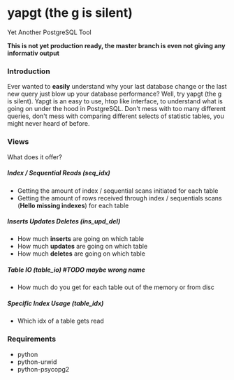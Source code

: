 # yapgt (the g is silent)
Yet Another PostgreSQL Tool

**This is not yet production ready, the master branch is even not giving any informativ output**

### Introduction
Ever wanted to **easily** understand why your last database change or the last new query just blow up your database performance? Well, try yapgt (the g is silent).
Yapgt is an easy to use, htop like interface, to understand what is going on under the hood in PostgreSQL. Don't mess with too many different queries, don't mess with comparing different selects of statistic tables, you might never heard of before.

### Views
What does it offer?

##### Index / Sequential Reads (seq_idx)
* Getting the amount of index / sequential scans initiated for each table
* Getting the amount of rows received through index / sequentials scans (**Hello missing indexes**) for each table

##### Inserts Updates Deletes (ins_upd_del)
* How much **inserts** are going on which table
* How much **updates** are going on which table
* How much **deletes** are going on which table

##### Table IO (table_io) #TODO maybe wrong name
* How much do you get for each table out of the memory or from disc

##### Specific Index Usage (table_idx)
* Which idx of a table gets read


### Requirements
* python
* python-urwid
* python-psycopg2
